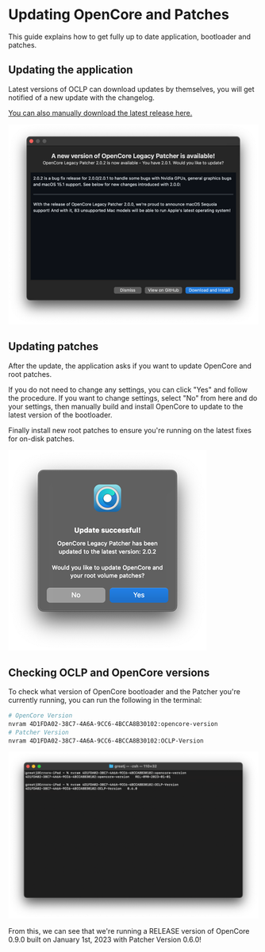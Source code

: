 # Updating OpenCore and Patches

This guide explains how to get fully up to date application, bootloader and patches.

## Updating the application

Latest versions of OCLP can download updates by themselves, you will get notified of a new update with the changelog.

[You can also manually download the latest release here.](https://github.com/dortania/OpenCore-Legacy-Patcher/releases)


<div align="left">
             <img src="./images/OCLP_Update_Available.png" alt="Update Avaialble" />
</div>


## Updating patches

After the update, the application asks if you want to update OpenCore and root patches. 

If you do not need to change any settings, you can click "Yes" and follow the procedure. If you want to change settings, select "No" from here and do your settings, then manually build and install OpenCore to update to the latest version of the bootloader.

Finally install new root patches to ensure you're running on the latest fixes for on-disk patches. 


<div align="left">
             <img src="./images/OCLP_Update_Successful.png" alt="Update Successful" />
</div>

## Checking OCLP and OpenCore versions

To check what version of OpenCore bootloader and the Patcher you're currently running, you can run the following in the terminal:

```bash
# OpenCore Version
nvram 4D1FDA02-38C7-4A6A-9CC6-4BCCA8B30102:opencore-version
# Patcher Version
nvram 4D1FDA02-38C7-4A6A-9CC6-4BCCA8B30102:OCLP-Version
```

<div align="left">
             <img src="./images/oclp-version.png" alt="OCLP version" width="600" />
</div>

From this, we can see that we're running a RELEASE version of OpenCore 0.9.0 built on January 1st, 2023 with Patcher Version 0.6.0!

